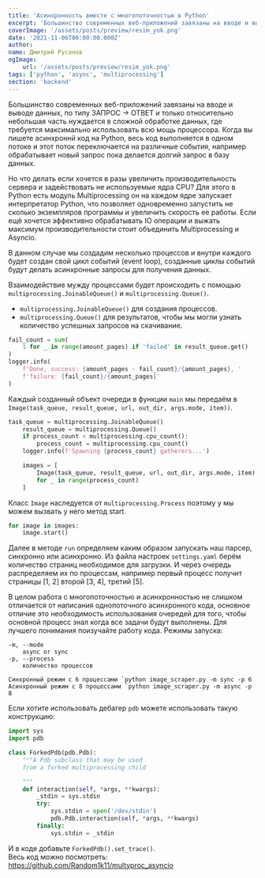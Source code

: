 ```yaml
---
title: 'Асинхронность вместе с многопоточностью в Python'
excerpt: 'Большинство современных веб-приложений завязаны на вводе и выводе данных, по типу ЗАПРОС -> ОТВЕТ и только относительно небольшая часть нуждается в сложной обработке данных, где требуется максимально использовать всю мощь процессора.'
coverImage: '/assets/posts/preview/resim_yok.png'
date: '2021-11-06T00:00:00.000Z'
author:
name: Дмитрий Русанов
ogImage:
    url: '/assets/posts/preview/resim_yok.png'
tags: ['python', 'async', 'multiprocessing']
section: 'backend'
---
```


Большинство современных веб-приложений завязаны на вводе и выводе данных, по типу ЗАПРОС -> ОТВЕТ и только относительно небольшая часть нуждается в сложной обработке данных, где требуется максимально использовать всю мощь процессора.
Когда вы пишете асинхроннй код на Python, весь код выполняется в одном потоке и этот поток переключается на различные события, например обрабатывает новый запрос пока делается долгий запрос в базу данных.

Но что делать если хочется в разы увеличить производительность сервера и задействовать не используемые ядра CPU? Для этого в Python есть модуль Multiprocessing он на каждом ядре запускает интерпретатор Python, что позволяет одновременно запустить не сколько экземпляров программы и увеличить скорость ее работы. Если ещё хочется эффективно обрабатывать IO операции и выжать максимум производительности стоит объединить Multiprocessing и Asyncio.

В данном случае мы создадим несколько процессов и внутри каждого будет создан свой цикл событий (event loop), созданные циклы событий будут делать асинхронные запросы для получения данных.

Взаимодействие мужду процессами будет происходить с помощью `multiprocessing.JoinableQueue()` и  `multiprocessing.Queue()`.
-  `multiprocessing.JoinableQueue()` для создания процессов.
-  `multiprocessing.Queue()` для результатов, чтобы мы могли узнать количество успешных запросов на скачивание.
```python
fail_count = sum(
    1 for _ in range(amount_pages) if 'failed' in result_queue.get()
)
logger.info(
    f'Done, success: {amount_pages - fail_count}/{amount_pages}, '
    f'failure: {fail_count}/{amount_pages}'
)
```

Каждый созданный объект очереди в функции `main` мы передаём в `Image(task_queue, result_queue, url, out_dir, args.mode, item))`.
```python
task_queue = multiprocessing.JoinableQueue()
    result_queue = multiprocessing.Queue()
    if process_count < multiprocessing.cpu_count():
        process_count = multiprocessing.cpu_count()
    logger.info(f'Spawning {process_count} gatherers...')

    images = [
        Image(task_queue, result_queue, url, out_dir, args.mode, item)
        for _ in range(process_count)
    ]
```
Класс `Image` наследуется от `multiprocessing.Process` поэтому у мы можем вызвать у него метод start.
```python
for image in images:
    image.start()
```
Далее в методе `run` определяем каким образом запускать наш парсер, синхронно или асинхронно. Из файла настроек `settings.yaml` берём количество страниц необходимое для загрузки. И через очередь распределяем их по процессам, например первый процесс получит страницы [1, 2] второй [3, 4], третий [5].

В целом работа с многопоточностью и асинхронностью не слишком отличается от написания однопоточного асинхронного кода, основное отличие это необходимость использования очередей для того, чтобы основной процесс знал когда все задачи будут выполнены.
Для лучшего понимания поизучайте работу кода.
Режимы запуска:
```
-m, --mode
    async or sync
-p, --process
    количество процессов
```

```Синхронный режим с 6 процессами `python image_scraper.py -m sync -p 6```
```Асинхронный режим с 8 процессами `python image_scraper.py -m async -p 8```

Если хотите использовать дебагер `pdb` можете использовать такую конструкцию:
```python
import sys
import pdb

class ForkedPdb(pdb.Pdb):
    """A Pdb subclass that may be used
    from a forked multiprocessing child

    """
    def interaction(self, *args, **kwargs):
        _stdin = sys.stdin
        try:
            sys.stdin = open('/dev/stdin')
            pdb.Pdb.interaction(self, *args, **kwargs)
        finally:
            sys.stdin = _stdin
```
И в коде добавьте `ForkedPdb().set_trace()`.  
Весь код можно посмотреть: https://github.com/Random1k11/multyproc_asyncio
